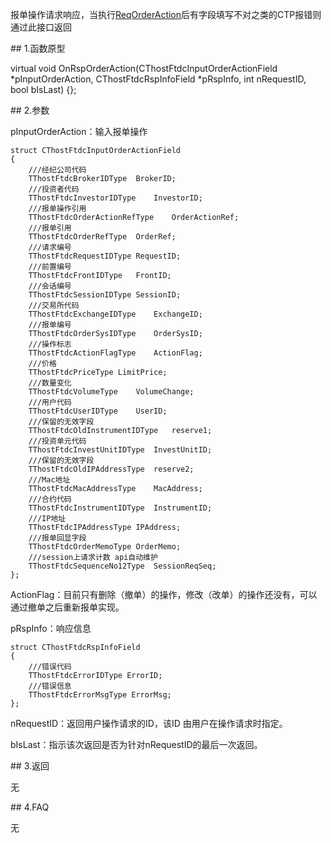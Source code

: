 <p>报单操作请求响应，当执行<a href="../../CTHOSTFTDCTRADERSPI/REQORDERACTION/">ReqOrderAction</a>后有字段填写不对之类的CTP报错则通过此接口返回</p>
<span class="anchor" id="0a99546b-7c04-42c1-82a5-41f5972b7603"></span>
## 1.函数原型
<p>virtual void OnRspOrderAction(CThostFtdcInputOrderActionField *pInputOrderAction, CThostFtdcRspInfoField *pRspInfo, int nRequestID, bool bIsLast) {};</p>
<span class="anchor" id="ccd77bb3-d2c9-4f91-a80e-fa24078af28a"></span>
## 2.参数
<p>pInputOrderAction：输入报单操作</p>
<pre><code>struct CThostFtdcInputOrderActionField
{
    ///经纪公司代码
    TThostFtdcBrokerIDType  BrokerID;
    ///投资者代码
    TThostFtdcInvestorIDType    InvestorID;
    ///报单操作引用
    TThostFtdcOrderActionRefType    OrderActionRef;
    ///报单引用
    TThostFtdcOrderRefType  OrderRef;
    ///请求编号
    TThostFtdcRequestIDType RequestID;
    ///前置编号
    TThostFtdcFrontIDType   FrontID;
    ///会话编号
    TThostFtdcSessionIDType SessionID;
    ///交易所代码
    TThostFtdcExchangeIDType    ExchangeID;
    ///报单编号
    TThostFtdcOrderSysIDType    OrderSysID;
    ///操作标志
    TThostFtdcActionFlagType    ActionFlag;
    ///价格
    TThostFtdcPriceType LimitPrice;
    ///数量变化
    TThostFtdcVolumeType    VolumeChange;
    ///用户代码
    TThostFtdcUserIDType    UserID;
    ///保留的无效字段
    TThostFtdcOldInstrumentIDType   reserve1;
    ///投资单元代码
    TThostFtdcInvestUnitIDType  InvestUnitID;
    ///保留的无效字段
    TThostFtdcOldIPAddressType  reserve2;
    ///Mac地址
    TThostFtdcMacAddressType    MacAddress;
    ///合约代码
    TThostFtdcInstrumentIDType  InstrumentID;
    ///IP地址
    TThostFtdcIPAddressType IPAddress;
    ///报单回显字段
    TThostFtdcOrderMemoType OrderMemo;
    ///session上请求计数 api自动维护
    TThostFtdcSequenceNo12Type  SessionReqSeq;
};
</code></pre>
<p>ActionFlag：目前只有删除（撤单）的操作，修改（改单）的操作还没有，可以通过撤单之后重新报单实现。</p>
<p>pRspInfo：响应信息</p>
<pre><code>struct CThostFtdcRspInfoField
{
    ///错误代码
    TThostFtdcErrorIDType ErrorID;
    ///错误信息
    TThostFtdcErrorMsgType ErrorMsg;
};
</code></pre>
<p>nRequestID：返回用户操作请求的ID，该ID 由用户在操作请求时指定。</p>
<p>bIsLast：指示该次返回是否为针对nRequestID的最后一次返回。</p>
<span class="anchor" id="52911c53-bd70-4f8c-bb9a-40c11bba6793"></span>
## 3.返回
<p>无</p>
<span class="anchor" id="b199c9ff-8220-4676-890a-003593a3647c"></span>
## 4.FAQ
<p>无</p>
